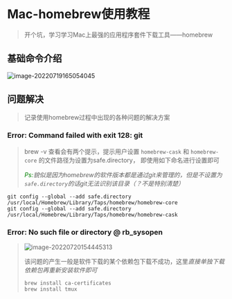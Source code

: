 # Mac-homebrew使用教程

> 开个坑，学习学习Mac上最强的应用程序套件下载工具——homebrew

## 基础命令介绍

![image-20220719165054045](/Users/apple/Documents/Notes/assets/image-20220719165054045.png)

## 问题解决

> 记录使用homebrew过程中出现的各种问题的解决方案

### Error: Command failed with exit 128: git

> brew -v 查看会有两个提示，提示用户设置 `homebrew-cask` 和 `homebrew-core` 的文件路径为设置为safe.directory， 即使用如下命名进行设置即可
>
> *<font color="green">Ps:</font>貌似是因为homebrew的软件版本都是通过git来管理的，但是不设置为`safe.directory`的话git无法识别该目录（？不是特别清楚）*

```shell
git config --global --add safe.directory /usr/local/Homebrew/Library/Taps/homebrew/homebrew-core
git config --global --add safe.directory /usr/local/Homebrew/Library/Taps/homebrew/homebrew-cask
```

### Error: No such file or directory @ rb_sysopen

> ![image-20220720154445313](/Users/apple/Documents/Notes/assets/image-20220720154445313.png)
>
> 该问题的产生一般是软件下载的某个依赖包下载不成功，这里*直接单独下载依赖包再重新安装软件即可*
>
> ```shell
> brew install ca-certificates
> brew install tmux
> ```

